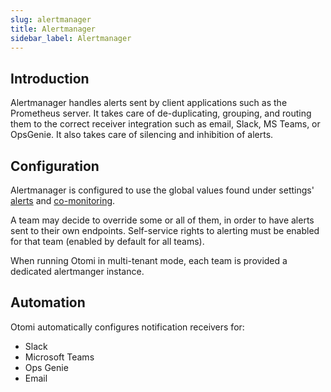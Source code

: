 ```yaml
---
slug: alertmanager
title: Alertmanager
sidebar_label: Alertmanager
---
```


## Introduction

Alertmanager handles alerts sent by client applications such as the Prometheus server. It takes care of de-duplicating, grouping, and routing them to the correct receiver integration such as email, Slack, MS Teams, or OpsGenie. It also takes care of silencing and inhibition of alerts.

## Configuration

Alertmanager is configured to use the global values found under settings' [alerts](../for-ops/console/settings/alerts) and [co-monitoring](../for-ops/console/settings/co-monitoring).

A team may decide to override some or all of them, in order to have alerts sent to their own endpoints. Self-service rights to alerting must be enabled for that team (enabled by default for all teams).

When running Otomi in multi-tenant mode, each team is provided a dedicated alertmanger instance.

## Automation

Otomi automatically configures notification receivers for:

- Slack
- Microsoft Teams
- Ops Genie
- Email